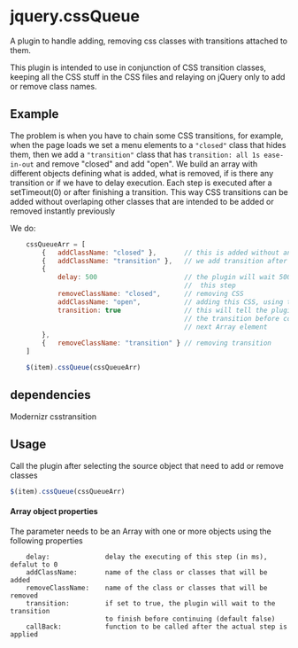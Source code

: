 jquery.cssQueue
===============

A plugin to handle adding, removing css classes with transitions attached to them. 

This plugin is intended to use in conjunction of CSS transition classes, keeping all the CSS stuff in the CSS files and relaying on jQuery only to add or remove class names. 

Example
-------

The problem is when you have to chain some CSS transitions, for example, when the page loads we set a menu elements to a ```"closed"``` class that hides them, then we add a ```"transition"``` class that has ```transition: all 1s ease-in-out``` and remove "closed" and add "open". We build an array with different objects defining what is added, what is removed, if is there any transition or if we have to delay execution. Each step is executed after a setTimeout(0) or after finishing a transition. This way CSS transitions can be added without overlaping other classes that are intended to be added or removed instantly previously

We do: 
``` javascript 
	cssQueueArr = [
		{	addClassName: "closed" }, 		// this is added without any transition
		{	addClassName: "transition" }, 	// we add transition after this point 
		{
			delay: 500						// the plugin will wait 500ms before executing 
											//  this step
			removeClassName: "closed",		// removing CSS
			addClassName: "open",			// adding this CSS, using tranistion
			transition: true				// this will tell the plugin to wait to finish 
											// the transition before continuing to 
											// next Array element
		}, 
		{	removeClassName: "transition" } // removing transition
	]

	$(item).cssQueue(cssQueueArr)
```


## dependencies

Modernizr csstransition


Usage
-----
Call the plugin after selecting the source object that need to add or remove classes

``` javascript
$(item).cssQueue(cssQueueArr)
```

#### Array object properties
The parameter needs to be an Array with one or more objects using the following properties

```
	delay:				delay the executing of this step (in ms), defalut to 0
	addClassName:		name of the class or classes that will be added 
	removeClassName:	name of the class or classes that will be removed
	transition: 		if set to true, the plugin will wait to the transition 
						to finish before continuing (default false)
	callBack:			function to be called after the actual step is applied
```


